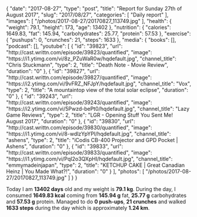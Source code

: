 {
    "date": "2017-08-27",
    "type": "post",
    "title": "Report for Sunday 27th of August 2017",
    "slug": "2017\/08\/27",
    "categories": [
        "Daily report"
    ],
    "images": [
        "\/photos\/2017-08-27\/20170827_113749.jpg"
    ],
    "health": {
        "weight": 79.1,
        "height": 173,
        "age": 13402
    },
    "nutrition": {
        "calories": 1649.83,
        "fat": 145.94,
        "carbohydrates": 25.77,
        "protein": 57.53
    },
    "exercise": {
        "pushups": 0,
        "crunches": 21,
        "steps": 1633
    },
    "media": {
        "books": [],
        "podcast": [],
        "youtube": [
            {
                "id": "39823",
                "url": "http:\/\/cast.writtn.com\/episode\/39823\/quantified",
                "image": "https:\/\/i1.ytimg.com\/vi\/8z_PZuWaR0w\/hqdefault.jpg",
                "channel_title": "Chris Stuckmann",
                "type": 2,
                "title": "Death Note - Movie Review",
                "duration": "0"
            },
            {
                "id": "39827",
                "url": "http:\/\/cast.writtn.com\/episode\/39827\/quantified",
                "image": "https:\/\/i2.ytimg.com\/vi\/9vFRZ_NFJpY\/hqdefault.jpg",
                "channel_title": "Vox",
                "type": 2,
                "title": "A mountaintop view of the total solar eclipse",
                "duration": "0"
            },
            {
                "id": "39243",
                "url": "http:\/\/cast.writtn.com\/episode\/39243\/quantified",
                "image": "https:\/\/i2.ytimg.com\/vi\/5Pwzd-bePt0\/hqdefault.jpg",
                "channel_title": "Lazy Game Reviews",
                "type": 2,
                "title": "LGR - Opening Stuff You Sent Me! August 2017",
                "duration": "0"
            },
            {
                "id": "39830",
                "url": "http:\/\/cast.writtn.com\/episode\/39830\/quantified",
                "image": "https:\/\/i1.ytimg.com\/vi\/8-wdlzYpYPI\/hqdefault.jpg",
                "channel_title": "ashens",
                "type": 2,
                "title": "iCodis CB-400 Projector and GPD Pocket | Ashens",
                "duration": "0"
            },
            {
                "id": "39833",
                "url": "http:\/\/cast.writtn.com\/episode\/39833\/quantified",
                "image": "https:\/\/i1.ytimg.com\/vi\/PqI2o3QXpHI\/hqdefault.jpg",
                "channel_title": "emmymadeinjapan",
                "type": 2,
                "title": "KETCHUP CAKE | Great Canadian Heinz | You Made What?!",
                "duration": "0"
            }
        ],
        "photos": [
            "\/photos\/2017-08-27\/20170827_113749.jpg"
        ]
    }
}

Today I am <strong>13402 days</strong> old and my weight is <strong>79.1 kg</strong>. During the day, I consumed <strong>1649.83 kcal</strong> coming from <strong>145.94 g</strong> fat, <strong>25.77 g</strong> carbohydrates and <strong>57.53 g</strong> protein. Managed to do <strong>0 push-ups</strong>, <strong>21 crunches</strong> and walked <strong>1633 steps</strong> during the day which is approximately <strong>1.24 km</strong>.